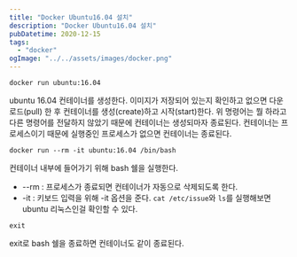 ```yaml
---
title: "Docker Ubuntu16.04 설치"
description: "Docker Ubuntu16.04 설치"
pubDatetime: 2020-12-15
tags:
  - "docker"
ogImage: "../../assets/images/docker.png"
---
```


```
docker run ubuntu:16.04
```

ubuntu 16.04 컨테이너를 생성한다.
이미지가 저장되어 있는지 확인하고 없으면 다운로드(pull) 한 후 컨테이너를 생성(create)하고 시작(start)한다.
위 명령어는 뭘 하라고 다른 명령어를 전달하지 않았기 때문에 컨테이너는 생성되마자 종료된다.
컨테이너는 프로세스이기 때문에 실행중인 프로세스가 없으면 컨테이너는 종료된다.

```
docker run --rm -it ubuntu:16.04 /bin/bash
```

컨테이너 내부에 들어가기 위해 bash 쉘을 실행한다.

- --rm : 프로세스가 종료되면 컨테이너가 자동으로 삭제되도록 한다.
- -it : 키보드 입력을 위해 -it 옵션을 준다.
  `cat /etc/issue`와 `ls`를 실행해보면 ubuntu 리눅스인걸 확인할 수 있다.

```
exit
```

exit로 bash 쉘을 종료하면 컨테이너도 같이 종료된다.
